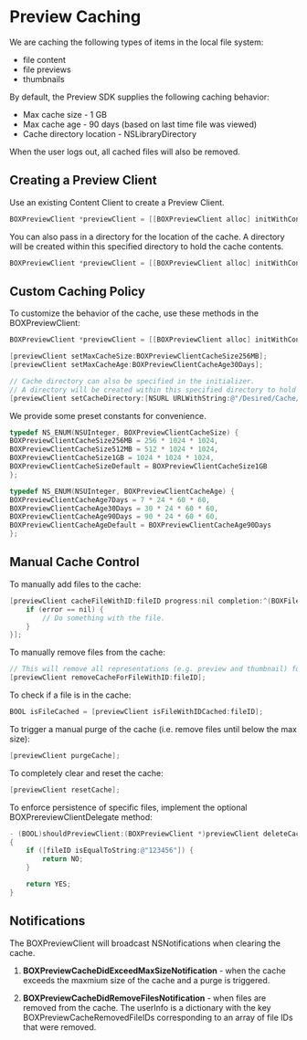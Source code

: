 Preview Caching
==============

We are caching the following types of items in the local file system:
- file content
- file previews
- thumbnails

By default, the Preview SDK supplies the following caching behavior:
* Max cache size - 1 GB
* Max cache age - 90 days (based on last time file was viewed)
* Cache directory location - NSLibraryDirectory

When the user logs out, all cached files will also be removed.

Creating a Preview Client
---------------------
Use an existing Content Client to create a Preview Client.
```objectivec
BOXPreviewClient *previewClient = [[BOXPreviewClient alloc] initWithContentClient:[BOXContentClient defaultClient]];
```

You can also pass in a directory for the location of the cache. A directory will be created within this specified directory to hold the cache contents.
```objectivec
BOXPreviewClient *previewClient = [[BOXPreviewClient alloc] initWithContentClient:[BOXContentClient defaultClient] cacheDirectory:[NSURL URLWithString:@"/Desired/Cache/Location"]];
```

Custom Caching Policy
---------------------

To customize the behavior of the cache, use these methods in the BOXPreviewClient:

```objectivec
BOXPreviewClient *previewClient = [[BOXPreviewClient alloc] initWithContentClient:[BOXContentClient defaultClient]];

[previewClient setMaxCacheSize:BOXPreviewClientCacheSize256MB];
[previewClient setMaxCacheAge:BOXPreviewClientCacheAge30Days];

// Cache directory can also be specified in the initializer.
// A directory will be created within this specified directory to hold the cache contents.
[previewClient setCacheDirectory:[NSURL URLWithString:@"/Desired/Cache/Location"]];
```

We provide some preset constants for convenience.

```objectivec
typedef NS_ENUM(NSUInteger, BOXPreviewClientCacheSize) {
BOXPreviewClientCacheSize256MB = 256 * 1024 * 1024,
BOXPreviewClientCacheSize512MB = 512 * 1024 * 1024,
BOXPreviewClientCacheSize1GB = 1024 * 1024 * 1024,
BOXPreviewClientCacheSizeDefault = BOXPreviewClientCacheSize1GB
};

typedef NS_ENUM(NSUInteger, BOXPreviewClientCacheAge) {
BOXPreviewClientCacheAge7Days = 7 * 24 * 60 * 60,
BOXPreviewClientCacheAge30Days = 30 * 24 * 60 * 60,
BOXPreviewClientCacheAge90Days = 90 * 24 * 60 * 60,
BOXPreviewClientCacheAgeDefault = BOXPreviewClientCacheAge90Days
};
```

Manual Cache Control
--------------

To manually add files to the cache:
```objectivec
[previewClient cacheFileWithID:fileID progress:nil completion:^(BOXFile *file, NSError *error) {
    if (error == nil) {
        // Do something with the file.
    }
}];
```

To manually remove files from the cache:
```objectivec
// This will remove all representations (e.g. preview and thumbnail) for the specified file.
[previewClient removeCacheForFileWithID:fileID];
```

To check if a file is in the cache:
```objectivec
BOOL isFileCached = [previewClient isFileWithIDCached:fileID];
```

To trigger a manual purge of the cache (i.e. remove files until below the max size):
```objectivec
[previewClient purgeCache];
```

To completely clear and reset the cache:
```objectivec
[previewClient resetCache];
```

To enforce persistence of specific files, implement the optional BOXPrereviewClientDelegate method:
```objectivec
- (BOOL)shouldPreviewClient:(BOXPreviewClient *)previewClient deleteCacheForFileWithID:(NSString *)fileID
{
    if ([fileID isEqualToString:@"123456"]) {
        return NO;
    }

    return YES;
}
```


Notifications
--------------

The BOXPreviewClient will broadcast NSNotifications when clearing the cache.

1. **BOXPreviewCacheDidExceedMaxSizeNotification** - when the cache exceeds the maxmium size of the cache and a purge is triggered.

2. **BOXPreviewCacheDidRemoveFilesNotification** - when files are removed from the cache. The userInfo is a dictionary with the key BOXPreviewCacheRemovedFileIDs corresponding to an array of file IDs that were removed.


